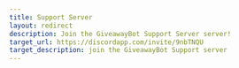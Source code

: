 ```yaml
---
title: Support Server
layout: redirect
description: Join the GiveawayBot Support Server server!
target_url: https://discordapp.com/invite/9nbTNQU
target_description: join the GiveawayBot Support server
---
```

